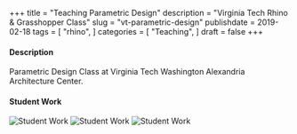 +++
title = "Teaching Parametric Design"
description = "Virginia Tech Rhino & Grasshopper Class"
slug = "vt-parametric-design"
publishdate = 2019-02-18
tags = [
    "rhino",
]
categories = [
    "Teaching",
]
draft = false
+++

#### Description

Parametric Design Class at Virginia Tech Washington Alexandria Architecture Center.

#### Student Work

![Student Work](/img/vtech/student-work-1.png)
![Student Work](/img/vtech/student-work-2.png)
![Student Work](/img/vtech/student-work-3.png)
